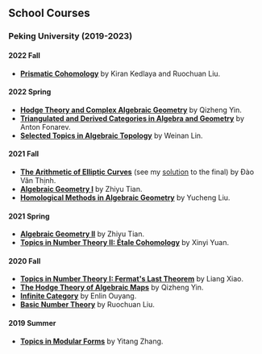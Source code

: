 ## School Courses

### Peking University (2019-2023)

#### 2022 Fall
- [**Prismatic Cohomology**]() by Kiran Kedlaya and Ruochuan Liu.

#### 2022 Spring
- [**Hodge Theory and Complex Algebraic Geometry**](./hodge22/hodge22.md) by Qizheng Yin.
- [**Triangulated and Derived Categories in Algebra and Geometry**](./dercat/dercat.md) by Anton Fonarev.
- [**Selected Topics in Algebraic Topology**](./AT22/AT22.md) by Weinan Lin.

#### 2021 Fall
- [**The Arithmetic of Elliptic Curves**](./ellcurves2021.md) (see my [solution](../ellcurves2021-final.pdf) to the final) by Đào Văn Thịnh.
- [**Algebraic Geometry I**](./AGI2021.md) by Zhiyu Tian.
- [**Homological Methods in Algebraic Geometry**](./homoalg2021/homoalg2021.md) by Yucheng Liu.

#### 2021 Spring
- [**Algebraic Geometry II**](./AGII2021.md) by Zhiyu Tian.
- [**Topics in Number Theory II: Étale Cohomology**](./etcoh.md) by Xinyi Yuan.

#### 2020 Fall
- [**Topics in Number Theory I: Fermat's Last Theorem**](./FLT2020/FLT2020.md) by Liang Xiao.
- [**The Hodge Theory of Algebraic Maps**](./dCM05/dCM05.md) by Qizheng Yin.
- [**Infinite Category**](./infcat/infcat.md) by Enlin Ouyang.
- [**Basic Number Theory**]() by Ruochuan Liu.

#### 2019 Summer
- [**Topics in Modular Forms**]() by Yitang Zhang.